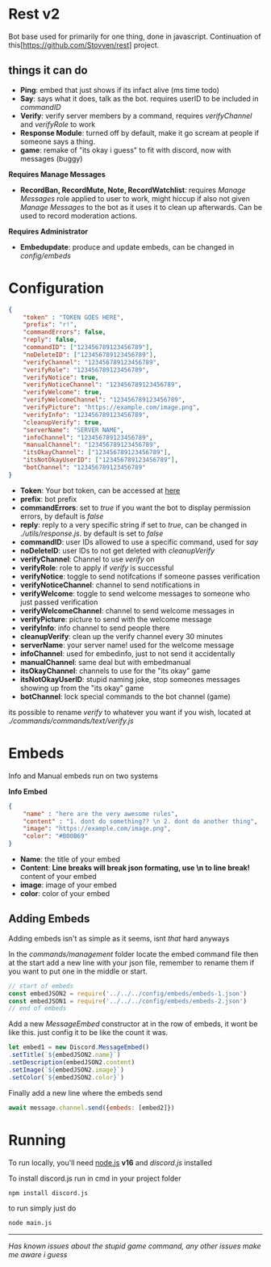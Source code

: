 # Rest v2
Bot base used for primarily for one thing, done in javascript. Continuation of this[https://github.com/Stovven/rest] project.  

## things it can do
* **Ping**: embed that just shows if its infact alive (ms time todo)
* **Say**: says what it does, talk as the bot. requires userID to be included in *commandID*
* **Verify**: verify server members by a command, requires *verifyChannel* and *verifyRole* to work
* **Response Module**: turned off by default, make it go scream at people if someone says a thing.
* **game**: remake of "its okay i guess" to fit with discord, now with messages (buggy)

**Requires Manage Messages**
* **RecordBan, RecordMute, Note, RecordWatchlist**: requires *Manage Messages* role applied to user to work, might hiccup if also not given *Manage Messages* to the bot as it uses it to clean up afterwards. Can be used to record moderation actions.  

**Requires Administrator**
* **Embedupdate**: produce and update embeds, can be changed in *config/embeds*



# Configuration
```json 
{
    "token" : "TOKEN GOES HERE",
    "prefix": "r!",
    "commandErrors": false,
    "reply": false,
    "commandID": ["123456789123456789"],
    "noDeleteID": ["123456789123456789"],
    "verifyChannel": "123456789123456789",
    "verifyRole": "123456789123456789",
    "verifyNotice": true,
    "verifyNoticeChannel": "123456789123456789",
    "verifyWelcome": true,
    "verifyWelcomeChannel": "123456789123456789",
    "verifyPicture": "https://example.com/image.png",
    "verifyInfo": "123456789123456789", 
    "cleanupVerify": true,
    "serverName": "SERVER NAME",
    "infoChannel": "123456789123456789",
    "manualChannel": "123456789123456789",
    "itsOkayChannel": ["123456789123456789"],
    "itsNotOkayUserID": ["123456789123456789"],
    "botChannel": "123456789123456789"
}
```
* **Token**: Your bot token, can be accessed at [here](https://discord.com/developers/applications)
* **prefix**: bot prefix
* **commandErrors**: set to *true* if you want the bot to display permission errors, by default is *false*
* **reply**: reply to a very specific string if set to *true*, can be changed in *./utils/response.js*. by default is set to *false*
* **commandID**: user IDs allowed to use a specific command, used for *say*
* **noDeleteID**: user IDs to not get deleted with *cleanupVerify*
* **verifyChannel**: Channel to use *verify* on
* **verifyRole**: role to apply if *verify* is successful
* **verifyNotice**: toggle to send notifcations if someone passes verification
* **verifyNoticeChannel**: channel to send notifications in
* **verifyWelcome**: toggle to send welcome messages to someone who just passed verification
* **verifyWelcomeChannel**: channel to send welcome messages in
* **verifyPicture**: picture to send with the welcome message
* **verifyInfo**: info channel to send people there
* **cleanupVerify**: clean up the verify channel every 30 minutes
* **serverName**: your server name! used for the welcome message
* **infoChannel**: used for embedinfo, just to not send it accidentally
* **manualChannel**: same deal but with embedmanual
* **itsOkayChannel**: channels to use for the "its okay" game
* **itsNotOkayUserID**: stupid naming joke, stop someones messages showing up from the "its okay" game
* **botChannel**: lock special commands to the bot channel (game)

its possible to rename *verify* to whatever you want if you wish, located at *./commands/commands/text/verify.js*

# Embeds

Info and Manual embeds run on two systems

**Info Embed**
```json
{
    "name" : "here are the very awesome rules",
    "content" : "1. dont do something?? \n 2. dont do another thing",
    "image": "https://example.com/image.png",
    "color": "#B00B69"
}   
```
* **Name**: the title of your embed
* **Content**: __**Line breaks will break json formating, use \n to line break!**__ content of your embed
* **image**: image of your embed
* **color**: color of your embed

## Adding Embeds
Adding embeds isn't as simple as it seems, isnt *that* hard anyways

In the *commands/management* folder locate the embed command file then at the start add a new line with your json file, remember to rename them if you want to put one in the middle or start.
```javascript
// start of embeds
const embedJSON2 = require('../../../config/embeds/embeds-1.json')
const embedJSON1 = require('../../../config/embeds/embeds-2.json')
// end of embeds
```
Add a new *MessageEmbed* constructor at in the row of embeds, it wont be like this. just config it to be like the count it was.
```javascript
let embed1 = new Discord.MessageEmbed()
.setTitle(`${embedJSON2.name}`)
.setDescription(embedJSON2.content)
.setImage(`${embedJSON2.image}`)
.setColor(`${embedJSON2.color}`)
```
Finally add a new line where the embeds send
```javascript
await message.channel.send({embeds: [embed2]})
```

# Running

To run locally, you'll need [node.js](https://nodejs.org/en/) **v16** and *discord.js* installed

To install discord.js run in cmd in your project folder
```cmd
npm install discord.js
```

to run simply just do
```cmd
node main.js
```

------

*Has known issues about the stupid game command, any other issues make me aware i guess*
